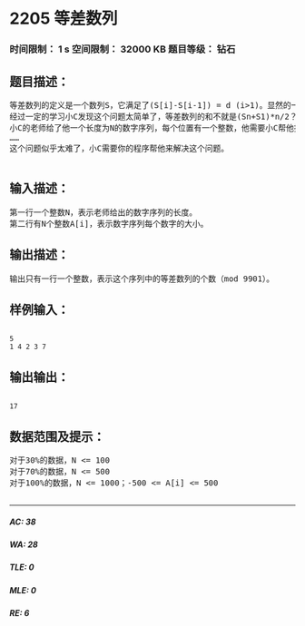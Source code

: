 # 2205 等差数列   
### 时间限制： 1 s     空间限制： 32000 KB     题目等级： 钻石  
## 题目描述：  

<pre>
等差数列的定义是一个数列S，它满足了(S[i]-S[i-1]) = d (i>1)。显然的一个单独的数字或者两个数字也可以形成一个等差数列。  
经过一定的学习小C发现这个问题太简单了，等差数列的和不就是(Sn+S1)*n/2？因为这个问题实在是太简单了，小C不屑于去解决它。这让小C的老师愤怒了，他就找了另外一个问题来问他。  
小C的老师给了他一个长度为N的数字序列，每个位置有一个整数，他需要小C帮他找到这个数字序列里面有多少个等差数列。  
……  
这个问题似乎太难了，小C需要你的程序帮他来解决这个问题。
 
</pre>
  
  
## 输入描述：  

<pre>
第一行一个整数N，表示老师给出的数字序列的长度。  
第二行有N个整数A[i]，表示数字序列每个数字的大小。
</pre>
  
  
## 输出描述：  

<pre>
输出只有一行一个整数，表示这个序列中的等差数列的个数（mod 9901）。
</pre>
  
  
## 样例输入：  

<pre><code>
5  
1 4 2 3 7
</code></pre>
  
  
## 输出输出：  

<pre><code>
17
</code></pre>
  
  
## 数据范围及提示：  

<pre>
对于30%的数据，N <= 100  
对于70%的数据，N <= 500  
对于100%的数据，N <= 1000；-500 <= A[i] <= 500
 
</pre>
  
  
***  

##### AC: 38  
##### WA: 28  
##### TLE: 0  
##### MLE: 0  
##### RE: 6  
